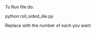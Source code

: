 To Run file do:

python roll_sided_die.py <number of Rolls> <frame rate>

Replace <number of Rolls> <frame rate> with the number of each you want